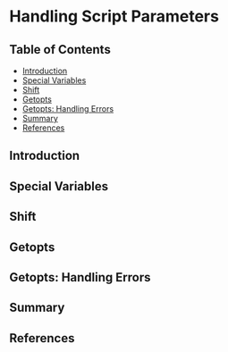 # Handling Script Parameters

## Table of Contents

<!-- START doctoc generated TOC please keep comment here to allow auto update -->
<!-- DON'T EDIT THIS SECTION, INSTEAD RE-RUN doctoc TO UPDATE -->

- [Introduction](#introduction)
- [Special Variables](#special-variables)
- [Shift](#shift)
- [Getopts](#getopts)
- [Getopts: Handling Errors](#getopts-handling-errors)
- [Summary](#summary)
- [References](#references)

<!-- END doctoc generated TOC please keep comment here to allow auto update -->

## Introduction

## Special Variables

## Shift

## Getopts

## Getopts: Handling Errors

## Summary

## References
